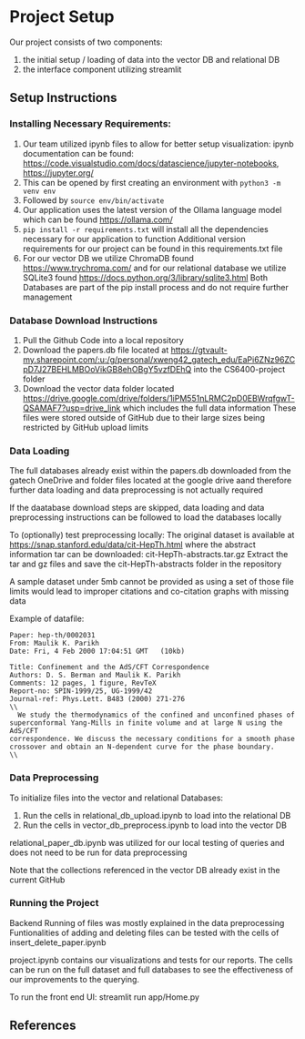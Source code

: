 # Project Setup
Our project consists of two components:  
1. the initial setup / loading of data into the vector DB and relational DB
2. the interface component utilizing streamlit

## Setup Instructions

### Installing Necessary Requirements:
1. Our team utilized ipynb files to allow for better setup visualization: ipynb documentation can be found: https://code.visualstudio.com/docs/datascience/jupyter-notebooks, https://jupyter.org/
2. This can be opened by first creating an environment with `python3 -m venv env` <br>
3. Followed by `source env/bin/activate` <br>
4. Our application uses the latest version of the Ollama language model which can be found https://ollama.com/
5. `pip install -r requirements.txt` will install all the dependencies necessary for our application to function
    Additional version requirements for our project can be found in this requirements.txt file
6. For our vector DB we utilize ChromaDB found https://www.trychroma.com/ and for our relational database we utilize SQLite3 found https://docs.python.org/3/library/sqlite3.html
   Both Databases are part of the pip install process and do not require further management
   
### Database Download Instructions

1. Pull the Github Code into a local repository
2. Download the papers.db file located at https://gtvault-my.sharepoint.com/:u:/g/personal/xweng42_gatech_edu/EaPi6ZNz96ZCpD7J27BEHLMBOoVikGB8ehOBgY5vzfDEhQ into the CS6400-project folder
3. Download the vector data folder located https://drive.google.com/drive/folders/1iPM551nLRMC2pD0EBWrqfgwT-QSAMAF7?usp=drive_link which includes the full data information
   These files were stored outside of GitHub due to their large sizes being restricted by GitHub upload limits

### Data Loading

The full databases already exist within the papers.db downloaded from the gatech OneDrive and folder files located at the google drive aand therefore further data loading and data preprocessing is not actually required

If the daatabase download steps are skipped, data loading and data preprocessing instructions can be followed to load the databases locally
  
To (optionally) test preprocessing locally:
The original dataset is available at https://snap.stanford.edu/data/cit-HepTh.html where the abstract information tar can be downloaded: cit-HepTh-abstracts.tar.gz
Extract the tar and gz files and save the cit-HepTh-abstracts folder in the 
repository

A sample dataset under 5mb cannot be provided as using a set of those file limits would lead to improper citations and co-citation graphs with missing data

Example of datafile:
```
Paper: hep-th/0002031
From: Maulik K. Parikh 
Date: Fri, 4 Feb 2000 17:04:51 GMT   (10kb)

Title: Confinement and the AdS/CFT Correspondence
Authors: D. S. Berman and Maulik K. Parikh
Comments: 12 pages, 1 figure, RevTeX
Report-no: SPIN-1999/25, UG-1999/42
Journal-ref: Phys.Lett. B483 (2000) 271-276
\\
  We study the thermodynamics of the confined and unconfined phases of
superconformal Yang-Mills in finite volume and at large N using the AdS/CFT
correspondence. We discuss the necessary conditions for a smooth phase
crossover and obtain an N-dependent curve for the phase boundary.
\\
```
### Data Preprocessing

To initialize files into the vector and relational Databases:
1. Run the cells in relational_db_upload.ipynb to load into the relational DB
2. Run the cells in vector_db_preprocess.ipynb to load into the vector DB

relational_paper_db.ipynb was utilized for our local testing of queries and does not need to be run for data preprocessing

Note that the collections referenced in the vector DB already exist in the current GitHub

### Running the Project
Backend Running of files was mostly explained in the data preprocessing
Funtionalities of adding and deleting files can be tested with the cells of insert_delete_paper.ipynb

project.ipynb contains our visualizations and tests for our reports. The cells can be run on the full dataset and full databases to see the effectiveness of our improvements to the querying.

To run the front end UI:
streamlit run app/Home.py


## References


